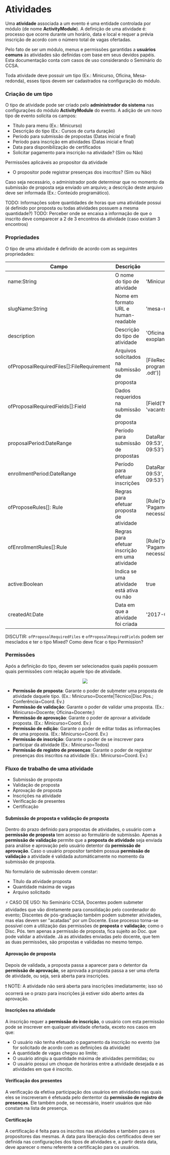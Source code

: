 # Atividades

Uma **atividade** associada a um evento é uma entidade controlada por módulo (de nome **ActivityModule**). A definição de uma atividade é: processo que ocorre durante um horário, data e local e requer a prévia inscrição de acordo com o número total de vagas ofertadas.

Pelo fato de ser um módulo, menus e permissões garantidas a **usuários comuns** às atividades são definidas com base em seus devidos papéis. Esta documentação conta com casos de uso considerando o Seminário do CCSA.

Toda atividade deve possuir um tipo (Ex.: Minicurso, Oficina, Mesa-redonda), esses tipos devem ser cadastrados na configuração do módulo.

### Criação de um tipo

O tipo de atividade pode ser criado pelo **administrador do sistema** nas configurações do módulo **ActivityModule** do evento. A adição de um novo tipo de evento solicita os campos:
- Título para menu (Ex.: Minicurso)
- Descrição do tipo (Ex.: Cursos de curta duração)
- Período para submissão de propostas (Datas inicial e final)
- Período para inscrição em atividades (Datas inicial e final)
- Data para disponibilização de certificados
- Solicitar pagamento para inscrição na atividade? (Sim ou Não)

Permissões aplicáveis ao propositor da atividade
- O propositor pode registrar presenças dos inscritos? (Sim ou Não)

Caso seja necessário, o administrador pode determinar que no momento da submissão de proposta seja enviado um arquivo; a descrição deste arquivo deve ser informada (Ex.: Conteúdo programático).

TODO: Informações sobre quantidades de horas que uma atividade possui (é definido por proposta ou todas atividades possuem a mesma quantidade?)
TODO: Perceber onde se encaixa a informação de que o inscrito deve comparecer a 2 de 3 encontros da atividade (caso existam 3 encontros)

### Propriedades

O tipo de uma atividade é definido de acordo com as seguintes propriedades:

Campo | Descrição | Exemplo
------| --------- | -------
name:String | O nome do tipo de atividade | 'Minicurso'
slugName:String | Nome em formato URL e human-readable | 'mesa-redonda'
description | Descrição do tipo de atividade | 'Oficinas de colonização exoplanetária'
ofProposalRequiredFiles[]:FileRequirement | Arquivos solicitados na submissão de proposta | [FileRequirement('Conteúdo programático', '.pdf / .doc / .odt')]
ofProposalRequiredFields[]:Field | Dados requeridos na submissão de proposta | [Field('Número de vagas', 'vacants', Number)]
proposalPeriod:DateRange | Período para submissão de propostas | DataRange('2017-08-18 09:53', '2017-08-20 09:53')
enrollmentPeriod:DateRange | Período para efetuar inscrições | DataRange('2017-08-18 09:53', '2017-08-20 09:53')
ofProposeRules[]: Rule | Regras para efetuar proposta de atividade | [Rule('payment_required', 'Pagamento da inscrição necessário', null)]
ofEnrollmentRules[]:Rule | Regras para efetuar inscrição em uma atividade | [Rule('payment_required', 'Pagamento da inscrição necessário', null)]
active:Boolean | Indica se uma atividade está ativa ou não | true
createdAt:Date | Data em que a atividade foi criada | '2017-08-18 09:53'

DISCUTIR: `ofProposalRequiredFiles` e `ofProposalRequiredFields` podem ser mesclados e ter o tipo Mixed? Como deve ficar o tipo Permission?

### Permissões

Após a definição do tipo, devem ser selecionados quais papéis possuem quais permissões com relação aquele tipo de atividade.

<p align="center">
<img src="http://i.imgur.com/MARleqh.jpg">
</p>

- **Permissão de proposta**: Garante o poder de submeter uma proposta de atividade daquele tipo. (Ex.: Minicurso=Docente|Técnico|Disc.Pos.; Conferência=Coord. Ev.)
- **Permissão de validação**: Garante o poder de validar uma proposta. (Ex.: Minicurso=Docente; Oficina=Docente;)
- **Permissão de aprovação**: Garante o poder de aprovar a atividade proposta. (Ex.: Minicurso=Coord. Ev.)
- **Permissão de edição**: Garante o poder de editar todas as informações de uma proposta. (Ex.: Minicurso=Coord. Ev.)
- **Permissão de inscrição**: Garante o poder de se inscrever para participar da atividade (Ex.: Minicurso=Todos)
- **Permissão de registro de presenças**: Garante o poder de registrar presenças dos inscritos na atividade (Ex.: Minicurso=Coord. Ev.)

### Fluxo de trabalho de uma atividade

- Submissão de proposta
- Validação de proposta
- Aprovação de proposta
- Inscrições na atividade
- Verificação de presentes
- Certificação

#### Submissão de proposta e validação de proposta

Dentro do prazo definido para propostas de atividades, o usuário com a **permissão de proposta** tem acesso ao formulário de submissão. Apenas a **permissão de validação** permite que a **proposta de atividade** seja enviada para análise e aprovação pelo usuário detentor da **permissão de aprovação**. Caso o usuário propositor também possua **permissão de validação** a atividade é validada automáticamente no momento da submissão de proposta.

No formulário de submissão devem constar:
- Título da atividade proposta
- Quantidade máxima de vagas
- Arquivo solicitado

:zap: CASO DE USO: No Seminário CCSA, Docentes podem submeter atividades que vão diretamente para consolidação pelo coordenador do evento; Discentes de pós-graduação também podem submeter atividades, mas elas devem ser "acatadas" por um Docente. Esse processo torna-se possível com a utilização das permissões de **proposta** e **validação**; como o Disc. Pós. tem apenas a permissão de proposta, fica sujeito ao Doc. que pode validar a atividade. Já as atividades enviadas pelo docente, que tem as duas permissões, são propostas e validadas no mesmo tempo.

#### Aprovação de proposta

Depois de validada, a proposta passa a aparecer para o detentor da **permissão de aprovação**, se aprovada a proposta passa a ser uma oferta de atividade, ou seja, será aberta para inscrições.

:exclamation: NOTE: A atividade não será aberta para inscrições imediatamente; isso só ocorrerá se o prazo para inscrições já estiver sido aberto antes da aprovação.

#### Inscrições na atividade

A inscrição requer a **permissão de inscrição**, o usuário com esta permissão pode se inscrever em qualquer atividade ofertada, exceto nos casos em que:
- O usuário não tenha efetuado o pagamento da inscrição no evento (se for solicitado de acordo com as definições da atividade)
- A quantidade de vagas chegou ao limite;
- O usuário atingiu a quantidade máxima de atividades permitidas; ou
- O usuário possui um choque de horários entre a atividade desejada e as atividades em que é inscrito.

#### Verificação dos presentes

A verificação da efetiva participação dos usuários em atividades nas quais eles se inscreveram é efetuada pelo dententor da **permissão de registro de presenças**. Ele também pode, se necessário, inserir usuários que não constam na lista de presença.

#### Certificação

A certificação é feita para os inscritos nas atividades e também para os propositores das mesmas. A data para liberação dos certificados deve ser definida nas configurações dos tipos de atividades e, a partir desta data, deve aparecer o menu referente a certificação para os usuários.
